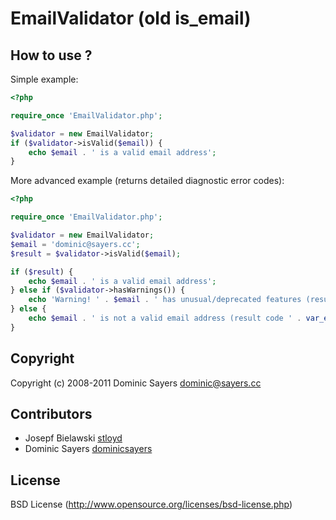 EmailValidator (old is_email)
=============================

How to use ?
------------

Simple example:

```php
<?php

require_once 'EmailValidator.php';

$validator = new EmailValidator;
if ($validator->isValid($email)) {
	echo $email . ' is a valid email address';
}
```

More advanced example (returns detailed diagnostic error codes):

```php
<?php

require_once 'EmailValidator.php';

$validator = new EmailValidator;
$email = 'dominic@sayers.cc';
$result = $validator->isValid($email);

if ($result) {
	echo $email . ' is a valid email address';
} else if ($validator->hasWarnings()) {
	echo 'Warning! ' . $email . ' has unusual/deprecated features (result code ' . var_export($validator->getWarnings(), true) . ')';
} else {
	echo $email . ' is not a valid email address (result code ' . var_export($validator->getErrors(), true) . ')';
}
```

Copyright
---------

Copyright (c) 2008-2011 Dominic Sayers <dominic@sayers.cc>

Contributors
------------

* Josepf Bielawski [stloyd](http://github.com/stloyd)
* Dominic Sayers [dominicsayers](http://github.com/dominicsayers)

License
-------

BSD License (http://www.opensource.org/licenses/bsd-license.php)
